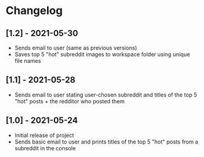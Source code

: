 # Changelog

## [1.2] - 2021-05-30
* Sends email to user (same as previous versions)
* Saves top 5 "hot" subreddit images to workspace folder using unique file names

## [1.1] - 2021-05-28
* Sends email to user stating user-chosen subreddit and titles of the top 5 "hot" posts + the redditor who posted them

## [1.0] - 2021-05-24
* Initial release of project
* Sends basic email to user and prints titles of the top 5 "hot" posts from a subreddit in the console
